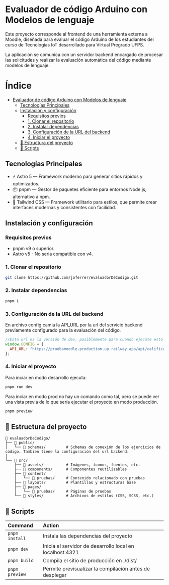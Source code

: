 # Evaluador de código Arduino con Modelos de lenguaje

Este proyecto corresponde al frontend de una herramienta externa a Moodle, diseñada para evaluar el código Arduino de los estudiantes del curso de Tecnologías IoT desarrollado para Virtual Pregrado UFPS.

La aplicación se comunica con un servidor backend encargado de procesar las solicitudes y realizar la evaluación automática del código mediante modelos de lenguaje.

# Índice
- [Evaluador de código Arduino con Modelos de lenguaje](#Evaluador-de-código-Arduino-con-Modelos-de-lenguaje)
  - [Tecnologías Principales](#-Tecnologías-Principales)
  - [Instalación y configuración](#Instalación-y-configuración)
    - [Requisitos previos](#Requisitos-previos)
    - [1. Clonar el repositorio](#1-Clonar-el-repositorio)
    - [2. Instalar dependencias](#2-Instalar-dependencias)
    - [3. Configuración de la URL del backend](#3-Configuración-de-la-URL-del-backend)
    - [4. Iniciar el proyecto](#4-Iniciar-el-proyecto)
  - [🚀 Estructura del proyecto](#🚀-Estructura-del-proyecto)
  - [🧞 Scripts](#🧞-Scripts)

## Tecnologías Principales

- ⚡ Astro 5 — Framework moderno para generar sitios rápidos y optimizados.
- 📦 pnpm — Gestor de paquetes eficiente para entornos Node.js, alternativo a npm.
- 🎨 Tailwind CSS — Framework utilitario para estilos, que permite crear interfaces modernas y consistentes con facilidad.

## Instalación y configuración

### Requisitos previos
- pnpm v9 o superior.
- Astro v5 - No seria compatible con v4. 

### 1. Clonar el repositorio
```bash
git clone https://github.com/joferrer/evaluadorDeCodigo.git
```
### 2. Instalar dependencias
```bash
pnpm i
```

### 3. Configuración de la URL del backend

En archivo config camia la API_URL por la url del servicio backend previamente configurado para la evaluación del código.

```js
//Esta url es la versión de dev, posiblemente para cuando ejecute esto ya no esté activa.
window.CONFIG = {
  API_URL: "https://pruebamoodle-production.up.railway.app/api/calificar"
};
```

### 4. Iniciar el proyecto

Para inciar en modo desarrollo ejecuta:
```bash
pnpm run dev
```
Para inciar en modo prod no hay un comando como tal, pero se puede ver una vista previa de lo que sería ejecutar el proyecto en modo producción.
```bash
pnpm preview
```


## 🚀 Estructura del proyecto

```text
📁 evaluadorDeCodigo/
├── 📂 public/
│   └── 📂 schemas/         # Schemas de conexión de los ejercicios de código. Tambien tiene la configuración del url backend.
│
└── 📂 src/
    ├── 📂 assets/          # Imágenes, íconos, fuentes, etc.
    ├── 📂 components/      # Componentes reutilizables
    ├── 📂 content/
    │   └── 📂 pruebas/     # Contenido relacionado con pruebas
    ├── 📂 layouts/         # Plantillas y estructuras base
    ├── 📂 pages/
    │   └── 📂 pruebas/     # Páginas de pruebas
    └── 📂 styles/          # Archivos de estilos (CSS, SCSS, etc.)
```

## 🧞 Scripts

| Command                   | Action                                           |
| :------------------------ | :----------------------------------------------- |
| `pnpm install`             | Instala las dependencias del proyecto                           |
| `pnpm dev`             | Inicia el servidor de desarrollo local en localhost:4321      |
| `pnpm build`           | Compila el sitio de producción en ./dist/          |
| `pnpm preview`         | Permite previsualizar la compilación antes de desplegar   |


